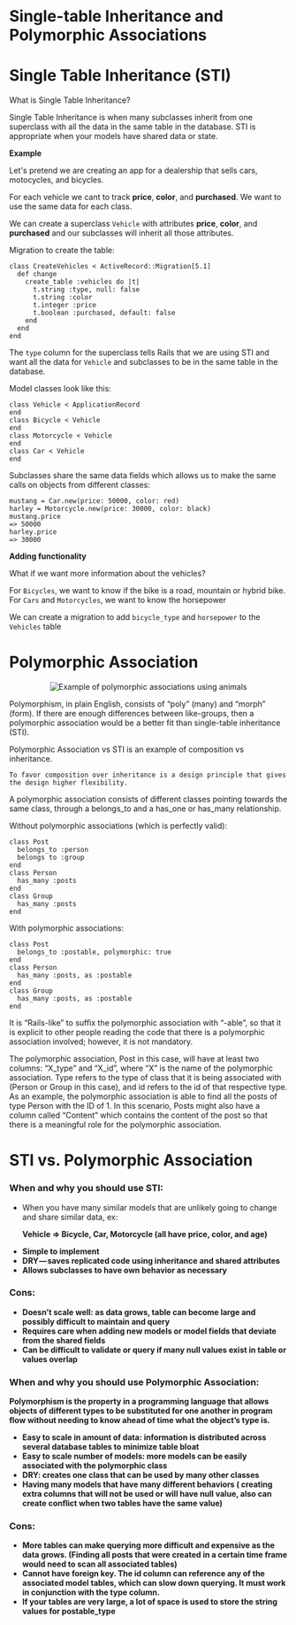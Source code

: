 # Single-table Inheritance and Polymorphic Associations

# Single Table Inheritance (STI)

What is Single Table Inheritance?

Single Table Inheritance is when many subclasses inherit from one superclass with all the data in the same table in the database.
STI is appropriate when your models have shared data or state.


<strong>Example</strong>

Let's pretend we are creating an app for a dealership that sells cars, motocycles, and bicycles.

For each vehicle we cant to track <strong>price</strong>, <strong>color</strong>, and <strong>purchased</strong>.
We want to use the same data for each class.

We can create a superclass `Vehicle` with attributes <strong>price</strong>, <strong>color</strong>, and <strong>purchased</strong> and our subclasses will inherit all those attributes.

Migration to create the table:

```
class CreateVehicles < ActiveRecord::Migration[5.1]
  def change                           
    create_table :vehicles do |t|                             
      t.string :type, null: false                         
      t.string :color                             
      t.integer :price                            
      t.boolean :purchased, default: false                                                      
    end                         
  end                       
end
```

The `type` column for the superclass tells Rails that we are using STI and want all the data for `Vehicle` and subclasses to be in the same table in the database.

Model classes look like this:

```
class Vehicle < ApplicationRecord
end
class Bicycle < Vehicle
end
class Motorcycle < Vehicle
end
class Car < Vehicle
end
```


Subclasses share the same data fields which allows us to make the same calls on objects from different classes:

```
mustang = Car.new(price: 50000, color: red)
harley = Motorcycle.new(price: 30000, color: black)
mustang.price
=> 50000
harley.price
=> 30000
```

<strong>Adding functionality</strong>

What if we want more information about the vehicles?

For `Bicycles`, we want to know if the bike is a road, mountain or hybrid bike.
For `Cars` and `Motorcycles`, we want to know the horsepower

We can create a migration to add `bicycle_type` and `horsepower` to the `Vehicles` table

<!-- --------------------------------------------------------------------------------- -->

# Polymorphic Association
<p align="center">
  <img src="https://www.ict.social/images/1/csp/oop/polymorphism.png" alt="Example of polymorphic associations using animals" />
</div>

Polymorphism, in plain English, consists of “poly” (many) and “morph” (form). If there are enough differences between like-groups, then a polymorphic association would be a better fit than single-table inheritance (STI).

Polymorphic Association vs STI is an example of composition vs inheritance.

```
To favor composition over inheritance is a design principle that gives the design higher flexibility. 
```

A polymorphic association consists of different classes pointing towards the same class, through a belongs_to and a has_one or has_many relationship. 

Without polymorphic associations (which is perfectly valid):
```
class Post
  belongs_to :person
  belongs to :group
end
class Person
  has_many :posts
end
class Group
  has_many :posts
end
```

With polymorphic associations:
```
class Post
  belongs_to :postable, polymorphic: true
end
class Person
  has_many :posts, as :postable
end
class Group
  has_many :posts, as :postable
end
```

It is “Rails-like” to suffix the polymorphic association with “-able”, so that it is explicit to other people reading the code that there is a polymorphic association involved; however, it is not mandatory.

The polymorphic association, Post in this case, will have at least two columns: “X_type” and “X_id”, where “X” is the name of the polymorphic association. Type refers to the type of class that it is being associated with (Person or Group in this case), and id refers to the id of that respective type. As an example, the polymorphic association is able to find all the posts of type Person with the ID of 1. In this scenario, Posts might also have a column called “Content” which contains the content of the post so that there is a meaningful role for the polymorphic association. 

<!-- --------------------------------------------------------------------------------- -->

<h1><strong>STI vs. Polymorphic Association</strong></h1>

<h3> When and why you should use STI:</h3>
  <ul>
    <li> When you have many similar models that are unlikely going to change and share similar data, ex: 
      <p><strong>Vehicle => Bicycle, Car, Motorcycle (all have price, color, and age)</string></p> </li>
    <li>Simple to implement</li>
    <li>DRY — saves replicated code using inheritance and shared attributes</li>
    <li>Allows subclasses to have own behavior as necessary</li>
   </ul>

<h3>Cons:</h3>
  <ul>
    <li>Doesn’t scale well: as data grows, table can become large and possibly difficult to maintain and query</li> 
    <li>Requires care when adding new models or model fields that deviate from the shared fields</li>
    <li>Can be difficult to validate or query if many null values exist in table or values overlap</li>
  </ul>


<h3>When and why you should use Polymorphic Association:</h3>

<p>Polymorphism is the property in a programming language that allows objects of different types to be substituted for one another in program flow without needing to know ahead of time what the object’s type is.</p>
  <ul>
    <li>Easy to scale in amount of data: information is distributed across several database tables to minimize table bloat</li>
    <li>Easy to scale number of models: more models can be easily associated with the polymorphic class</li>
    <li>DRY: creates one class that can be used by many other classes</li>
    <li>Having many models that have many different behaviors ( creating extra columns that will not be used or will have null         value, also can create conflict when two tables have the same value)</li>
  </ul>



<h3>Cons:</h3>
  <ul>
    <li>More tables can make querying more difficult and expensive as the data grows. (Finding all posts that were created in a       certain time frame would need to scan all associated tables)</li>
    <li>Cannot have foreign key. The id column can reference any of the associated model tables, which can slow down querying.         It must work in conjunction with the type column.</li>
    <li>If your tables are very large, a lot of space is used to store the string values for postable_type</li>
 </ul>
